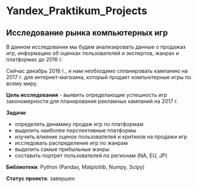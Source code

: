 # Yandex_Praktikum_Projects


## Исследование рынка компьютерных игр
В данном исследовании мы будем анализировать данные о продажах игр, информацию об оценках пользователей и экспертов, жанрах и платформах до 2016 г.

Сейчас декабрь 2016 г., и нам необходимо спланировать кампанию на 2017 г. для интернет-магазина, который продает компьютерные игры по всему миру.

**Цель исследования** - выявить определающие успешность игр закономерности для планирования рекламных кампаний на 2017 г.

**Задачи**:

* определить динамику продаж игр по платформам
* выделить наиболее перспективные платформы
* изучить влияние оценок пользователей и критиков на продажи игр
* исследовать распределение игр по жанрам
* выделить самые прибыльные жанры
* составить портрет пользователей по регионам (NA, EU, JP)

**Библиотеки**: Python (Pandas, Matplotlib, Numpy, Scipy)

**Статус проекта**: завершен
